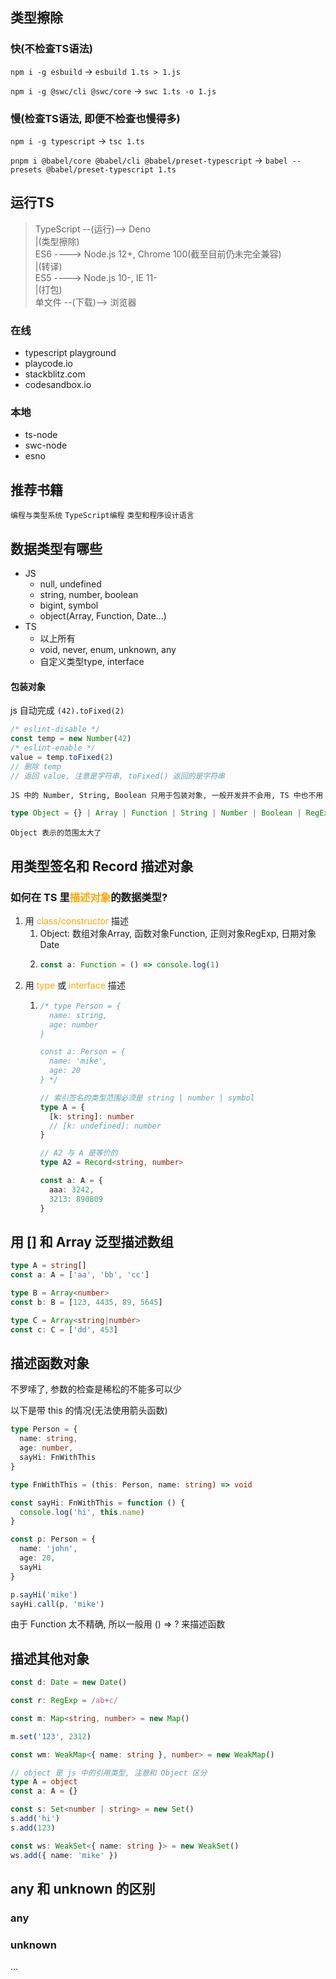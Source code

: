 ## 类型擦除

### 快(不检查TS语法)
`npm i -g esbuild` -> `esbuild 1.ts > 1.js`

`npm i -g @swc/cli @swc/core` -> `swc 1.ts -o 1.js`

### 慢(检查TS语法, 即便不检查也慢得多)
`npm i -g typescript` -> `tsc 1.ts`

`pnpm i @babel/core @babel/cli @babel/preset-typescript` -> `babel --presets @babel/preset-typescript 1.ts`

## 运行TS

> TypeScript --(运行)--> Deno<br>
> |(类型擦除)<br>
> ES6 ----> Node.js 12+, Chrome 100(截至目前仍未完全兼容)<br>
> |(转译)<br>
> ES5 ----> Node.js 10-, IE 11-<br>
> |(打包)<br>
> 单文件 --(下载)--> 浏览器

### 在线
- typescript playground
- playcode.io
- stackblitz.com
- codesandbox.io

### 本地
- ts-node
- swc-node
- esno

## 推荐书籍

`编程与类型系统`
`TypeScript编程`
`类型和程序设计语言`

## 数据类型有哪些

- JS
  - null, undefined
  - string, number, boolean
  - bigint, symbol
  - object(Array, Function, Date...)
- TS
  - 以上所有
  - void, never, enum, unknown, any
  - 自定义类型type, interface

#### 包装对象
js 自动完成
`(42).toFixed(2)`
```js
/* eslint-disable */
const temp = new Number(42)
/* eslint-enable */
value = temp.toFixed(2)
// 删除 temp
// 返回 value, 注意是字符串, toFixed() 返回的是字符串
```

`JS 中的 Number, String, Boolean 只用于包装对象, 一般开发并不会用, TS 中也不用`

```typescript
type Object = {} | Array | Function | String | Number | Boolean | RegExp | ...
```

`Object 表示的范围太大了`

## 用类型签名和 Record 描述对象

### 如何在 TS 里<font color="orange">描述对象</font>的数据类型?
1. 用 <font color="orange">class/constructor</font> 描述
   1. Object: 数组对象Array, 函数对象Function, 正则对象RegExp, 日期对象Date
   2. ```typescript
      const a: Function = () => console.log(1)
      ```
2. 用 <font color="orange">type</font> 或 <font color="orange">interface</font> 描述
   1. ```typescript
      /* type Person = {
        name: string,
        age: number
      }

      const a: Person = {
        name: 'mike',
        age: 20
      } */

      // 索引签名的类型范围必须是 string | number | symbol
      type A = {
        [k: string]: number
        // [k: undefined]: number
      }

      // A2 与 A 是等价的
      type A2 = Record<string, number>

      const a: A = {
        aaa: 3242,
        3213: 890809
      }
      ```

## 用 [] 和 Array 泛型描述数组

```typescript
type A = string[]
const a: A = ['aa', 'bb', 'cc']

type B = Array<number>
const b: B = [123, 4435, 89, 5645]

type C = Array<string|number>
const c: C = ['dd', 453]
```

## 描述函数对象

不罗嗦了, 参数的检查是稀松的不能多可以少

以下是带 this 的情况(无法使用箭头函数)
```typescript
type Person = {
  name: string,
  age: number,
  sayHi: FnWithThis
}

type FnWithThis = (this: Person, name: string) => void

const sayHi: FnWithThis = function () {
  console.log('hi', this.name)
}

const p: Person = {
  name: 'john',
  age: 20,
  sayHi
}

p.sayHi('mike')
sayHi.call(p, 'mike')
```

由于 Function 太不精确, 所以一般用 () => ? 来描述函数

## 描述其他对象

```typescript
const d: Date = new Date()

const r: RegExp = /ab+c/

const m: Map<string, number> = new Map()

m.set('123', 2312)

const wm: WeakMap<{ name: string }, number> = new WeakMap()

// object 是 js 中的引用类型, 注意和 Object 区分
type A = object
const a: A = {}

const s: Set<number | string> = new Set()
s.add('hi')
s.add(123)

const ws: WeakSet<{ name: string }> = new WeakSet()
ws.add({ name: 'mike' })
```

## any 和 unknown 的区别

### any


### unknown

...
